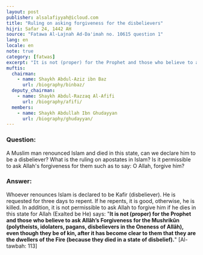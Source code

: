 ```yaml
---
layout: post
publisher: alsalafiyyah@icloud.com
title: "Ruling on asking forgiveness for the disbelievers"
hijri: Safar 24, 1442 AH
source: "Fatawa Al-Lajnah Ad-Da'imah no. 10615 question 1"
lang: en
locale: en
note: true
category: [fatwas]
excerpt: "It is not (proper) for the Prophet and those who believe to ask Allâh’s Forgiveness for the Mushrikûn (polytheists, idolaters, pagans, disbelievers in the Oneness of Allâh), even though they be of kin, after it has become clear to them that they are the dwellers of the Fire (because they died in a state of disbelief)."
muftis:
  chairman: 
    - name: Shaykh Abdul-Aziz ibn Baz
      url: /biography/binbaz/
  deputy_chairman:
    - name: Shaykh Abdul-Razzaq Al-Afifi
      url: /biography/afifi/
  members:
    - name: Shaykh Abdullah Ibn Ghudayyan
      url: /biography/ghudayyan/
---
```


### Question:
A Muslim man renounced Islam and died in this state, can we declare him to be a disbeliever? What is the ruling on apostates in Islam? Is it permissible to ask Allah's forgiveness for them such as to say: O Allah, forgive him? 

### Answer: 
Whoever renounces Islam is declared to be Kafir (disbeliever). He is requested for three days to repent. If he repents, it is good, otherwise, he is killed. In addition, it is not permissible to ask Allah to forgive him if he dies in this state for Allah (Exalted be He) says: "**It is not (proper) for the Prophet and those who believe to ask Allâh’s Forgiveness for the Mushrikûn (polytheists, idolaters, pagans, disbelievers in the Oneness of Allâh), even though they be of kin, after it has become clear to them that they are the dwellers of the Fire (because they died in a state of disbelief).**" [Al-tawbah: 113]
